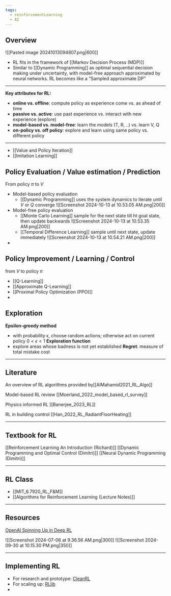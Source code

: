 ```yaml
---
tags:
  - reinforcementLearning
  - AI
---
```

## Overview
![[Pasted image 20241013094807.png|600]]

- RL fits in the framework of [[Markov Decision Process (MDP)]]
- Similar to [[Dynamic Programming]] as optimal sequential decision making under uncertainty, with model-free approach approximated by neural networks. RL becomes like a “Sampled approximate DP”
---
**Key attributes for RL:**
- **online vs. offline**: compute policy as experience come vs. as ahead of time
- **passive vs. active**:  use past experience vs. interact with new experience (explore)
- **model-based vs. model-free**: learn the models (T, R, ..) vs. learn V, Q
- **on-policy vs. off policy**: explore and learn using same policy vs. different policy
---
- [[Value and Policy Iteration]]
- [[Imitation Learning]]

## Policy Evaluation / Value estimation / Prediction
From policy $\pi$ to $V$
- Model-based policy evaluation
	- [[Dynamic Programming]] uses the system dynamics to iterate until $V$ or $Q$ converge
		![[Screenshot 2024-10-13 at 10.53.05 AM.png|200]]
- Model-free policy evaluation
	- [[Monte Carlo Learning]] sample for the next state till ht goal state, then update backwards
		![[Screenshot 2024-10-13 at 10.53.35 AM.png|200]]
	- [[Temporal Difference Learning]] sample until next state, update immediately
		![[Screenshot 2024-10-13 at 10.54.21 AM.png|200]]
- 
## Policy Improvement / Learning / Control
from $V$ to policy $\pi$
- [[Q-Learning]]
- [[Approximate Q-Learning]]
- [[Proximal Policy Optimization (PPO)]]
- 
## Exploration
**Epsilon-greedy method**
- with probability $\epsilon$, choose random actions; otherwise act on current policy $0<\epsilon<1$
**Exploration function**
- explore areas whose badness is not yet established
**Regret**: measure of total mistake cost


___
## Literature
An overview of RL algorithms provided by[[AlMahamid2021_RL_Algo]]

Model-based RL review
[[Moerland_2022_model_based_rl_survey]]

Physics informed RL
[[Banerjee_2023_RL]]

RL in building control
[[Han_2022_RL_RadiantFloorHeating]]

___
## Textbook for RL
[[Reinforcement Learning An Introduction (Richard)]]
[[Dynamic Programming and Optimal Control (Dimitri)]]
[[Neural Dynamic Programming (Dimitri)]]

___
## RL Class
- [[MIT_6.7920_RL_F&M]]
- [[Algorithms for Reinforcement Learning (Lecture Notes)]]

___
## Resources
[OpenAI Spinning Up in Deep RL](https://spinningup.openai.com/en/latest/index.html)

![[Screenshot 2024-07-06 at 9.36.56 AM.png|300]]
![[Screenshot 2024-09-30 at 10.15.30 PM.png|350]]

---
## Implementing RL
- For research and prototype: [CleanRL]([https://docs.cleanrl.dev](https://docs.cleanrl.dev/))
- For scaling up: [RLlib](https://docs.ray.io/en/latest/rllib/index.html)
- 